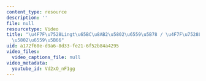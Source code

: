 ```yaml
---
content_type: resource
description: ''
file: null
resourcetype: Video
title: "\u4F7F\u7528Lingt\u65BC\u8AB2\u5802\u6559\u5B78 / \u4F7F\u7528Lingt\u4E8E\u8BFE\
  \u5802\u6559\u5B66"
uid: a172f60e-d9a6-8d33-fe21-6f52b84a4295
video_files:
  video_captions_file: null
video_metadata:
  youtube_id: Vd2xO_nF1gg
---
```

